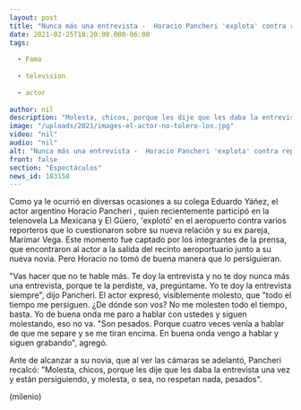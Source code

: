 ```yaml
---
layout: post
title: "Nunca más una entrevista -  Horacio Pancheri 'explota' contra reporteros en aeropuerto"
date: 2021-02-25T18:20:00.000-06:00
tags:
  
  - Fama
  
  - television
  
  - actor
  
author: nil
description: "Molesta, chicos, porque les dije que les daba la entrevista una vez y están persiguiendo, y molesta, o sea, no respetan nada, pesados, externó el actor, visiblemente enojado. "
image: "/uploads/2021/images-el-actor-no-tolero-los.jpg"
video: "nil"
audio: "nil"
alt: "Nunca más una entrevista -  Horacio Pancheri 'explota' contra reporteros en aeropuerto"
front: false
section: "Espectáculos"
news_id: 183158
---
```


Como ya le ocurrió en diversas ocasiones a su colega Eduardo Yáñez, el actor argentino Horacio Pancheri , quien recientemente participó en la telenovela La Mexicana y El Güero, 'explotó' en el aeropuerto contra varios reporteros que lo cuestionaron sobre su nueva relación y su ex pareja, Marimar Vega. Este momento fue captado por los integrantes de la prensa, que encontraron al actor a la salida del recinto aeroportuario junto a su nueva novia. Pero Horacio no tomó de buena manera que lo persiguieran.

"Vas hacer que no te hable más. Te doy la entrevista y no te doy nunca más una entrevista, porque te la perdiste, va, pregúntame. Yo te doy la entrevista siempre", dijo Pancheri. El actor expresó, visiblemente molesto, que "todo el tiempo me persiguen. ¿De dónde son vos?  No me molesten todo el tiempo, basta. Yo de buena onda me paro a hablar con ustedes y siguen molestando, eso no va. "Son pesados. Porque cuatro veces venía a hablar de que me separe y se me tiran encima. En buena onda vengo a hablar y siguen grabando", agregó.  

Ante de alcanzar a su novia, que al ver las cámaras se adelantó, Pancheri recalcó: "Molesta, chicos, porque les dije que les daba la entrevista una vez y están persiguiendo, y molesta, o sea, no respetan nada, pesados".  

(milenio)